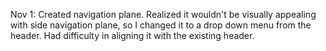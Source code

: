 Nov 1: Created navigation plane. Realized it wouldn't be visually appealing with side navigation plane, so I changed it to a drop down menu from the header. Had difficulty in aligning it with the existing header. 
